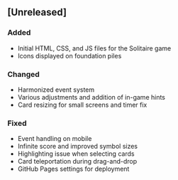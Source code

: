 ## [Unreleased]

### Added
- Initial HTML, CSS, and JS files for the Solitaire game
- Icons displayed on foundation piles

### Changed
- Harmonized event system
- Various adjustments and addition of in-game hints
- Card resizing for small screens and timer fix

### Fixed
- Event handling on mobile
- Infinite score and improved symbol sizes
- Highlighting issue when selecting cards
- Card teleportation during drag-and-drop
- GitHub Pages settings for deployment
